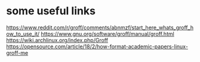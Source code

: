 some useful links
=================

https://www.reddit.com/r/groff/comments/abnmzf/start_here_whats_groff_how_to_use_it/
https://www.gnu.org/software/groff/manual/groff.html
https://wiki.archlinux.org/index.php/Groff
https://opensource.com/article/18/2/how-format-academic-papers-linux-groff-me
